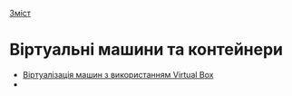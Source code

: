  [Зміст](../contents.md)

# Віртуальні машини та контейнери

- [Віртуалізація машин з використанням Virtual Box](vbox/README.md) 
- 
